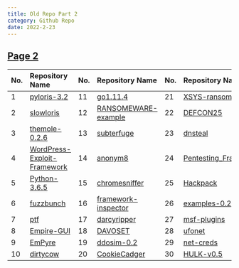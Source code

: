 ```yaml
---
title: Old Repo Part 2
category: Github Repo
date: 2022-2-23
---
```

## [Page 2](https://github.com/orgs/oneplus-x/repositories?page=2)

| No. | Repository Name | No. | Repository Name | No. | Repository Name |
| :---| :-------------- | :---| :-------------- | :---| :-------------- |
|1| [pyloris-3.2](https://github.com/oneplus-x/pyloris-3.2/archive/refs/heads/master.zip)|11| [go1.11.4](https://github.com/oneplus-x/go1.11.4/archive/refs/heads/master.zip)|21| [XSYS-ransomeware](https://github.com/oneplus-x/XSYS-ransomeware/archive/refs/heads/master.zip)|
|2| [slowloris](https://github.com/oneplus-x/slowloris/archive/refs/heads/master.zip)|12| [RANSOMEWARE-example](https://github.com/oneplus-x/RANSOMEWARE-example/archive/refs/heads/master.zip)|22| [DEFCON25](https://github.com/oneplus-x/DEFCON25/archive/refs/heads/master.zip)|
|3| [themole-0.2.6](https://github.com/oneplus-x/themole-0.2.6/archive/refs/heads/master.zip)|13| [subterfuge](https://github.com/oneplus-x/subterfuge/archive/refs/heads/master.zip)|23| [dnsteal](https://github.com/oneplus-x/dnsteal/archive/refs/heads/master.zip)|
|4| [WordPress-Exploit-Framework](https://github.com/oneplus-x/WordPress-Exploit-Framework/archive/refs/heads/master.zip)|14| [anonym8](https://github.com/oneplus-x/anonym8/archive/refs/heads/master.zip)|24| [Pentesting_Framework](https://github.com/oneplus-x/Pentesting_Framework/archive/refs/heads/master.zip)|
|5| [Python-3.6.5](https://github.com/oneplus-x/Python-3.6.5/archive/refs/heads/master.zip)|15| [chromesniffer](https://github.com/oneplus-x/chromesniffer/archive/refs/heads/master.zip)|25| [Hackpack](https://github.com/oneplus-x/Hackpack/archive/refs/heads/master.zip)|
|6| [fuzzbunch](https://github.com/oneplus-x/fuzzbunch/archive/refs/heads/master.zip)|16| [framework-inspector](https://github.com/oneplus-x/framework-inspector/archive/refs/heads/master.zip)|26| [examples-0.2](https://github.com/oneplus-x/examples-0.2/archive/refs/heads/master.zip)|
|7| [ptf](https://github.com/oneplus-x/ptf/archive/refs/heads/master.zip)|17| [darcyripper](https://github.com/oneplus-x/darcyripper/archive/refs/heads/master.zip)|27| [msf-plugins](https://github.com/oneplus-x/msf-plugins/archive/refs/heads/master.zip)|
|8| [Empire-GUI](https://github.com/oneplus-x/Empire-GUI/archive/refs/heads/master.zip)|18| [DAVOSET](https://github.com/oneplus-x/DAVOSET/archive/refs/heads/master.zip)|28| [ufonet](https://github.com/oneplus-x/ufonet/archive/refs/heads/master.zip)|
|9| [EmPyre](https://github.com/oneplus-x/EmPyre/archive/refs/heads/master.zip)|19| [ddosim-0.2](https://github.com/oneplus-x/ddosim-0.2/archive/refs/heads/master.zip)|29| [net-creds](https://github.com/oneplus-x/net-creds/archive/refs/heads/master.zip)|
|10| [dirtycow](https://github.com/oneplus-x/dirtycow/archive/refs/heads/master.zip)|20| [CookieCadger](https://github.com/oneplus-x/CookieCadger/archive/refs/heads/master.zip)|30| [HULK-v0.5](https://github.com/oneplus-x/HULK-v0.5/archive/refs/heads/master.zip)|

